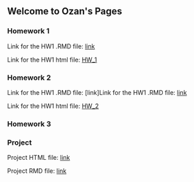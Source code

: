 ## Welcome to Ozan's Pages



### Homework 1
Link for the HW1 .RMD file:
[link](https://github.com/BU-IE-360/spring22-ozaneroglu/blob/gh-pages/360_hw_1_datas/360_hw_1.Rmd)

Link for the HW1 html file: 
[HW_1](/360_hw_1_datas/360_hw_1.html)
### Homework 2
Link for the HW1 .RMD file:
[link]Link for the HW1 .RMD file:
[link](https://github.com/BU-IE-360/spring22-ozaneroglu/blob/gh-pages/HW%202.Rmd)

Link for the HW1 html file: 
[HW_2](https://bu-ie-360.github.io/spring22-ozaneroglu/HW-2.html )


### Homework 3


### Project 

Project HTML file:
[link](https://bu-ie-360.github.io/spring22-ozaneroglu/IE360_Project_Group5--1-.html)



Project RMD file:
[link](https://bu-ie-360.github.io/spring22-ozaneroglu/IE360_Project_Group5--1-.Rmd)



